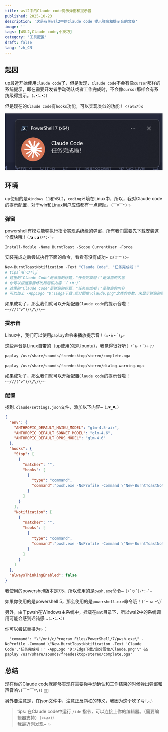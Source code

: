 ```yaml
---
title: wsl2中的Claude code提示弹窗和提示音
published: 2025-10-23
description: '这是有关wsl2中的Claude code 提示弹窗和提示音的文章'
image: ''
tags: [WSL2,Claude code,小技巧]
category: '工具配置'
draft: false 
lang: 'zh_CN'
---
```


## 起因

up最近开始使用`Claude code`了，但是发现，`Claude code`不会有像`cursor`那样的系统提示，即在需要开发者手动确认或者工作完成时，不会像`cursor`那样会有系统级得提示。`(｡•́︿•̀｡)`

但是现在的`Claude code`有`hooks`功能，可以实现类似的功能！`ヾ(≧▽≦*)o`

![Claude code 提示](wsl2中的Claudecode提示弹窗和提示音/Claudecode弹窗.png)

## 环境

up使用的是`Windows 11`和`WSL2`，`coding`环境在Linux中，所以，我对Claude code的提示配置，对于win和Linux用户应该都有一点帮助。`(￣▽￣*)` `✨`

### 弹窗

powershell有模块能够执行指令实现系统级的弹窗，所有我们需要先下载安装这个模块哦！`(ﾉ◕ヮ◕)ﾉ*:･ﾟ✧`

```
Install-Module -Name BurntToast -Scope CurrentUser -Force
```

安装完成之后尝试执行下面的命令，看看有没有成功~ `ଘ(੭ˊ꒳​ˋ)੭✧`

```powershell
New-BurntToastNotification -Text "Claude Code", "任务完成啦！"
# tips`٩(ˊᗜˋ*)و`
# 这里的"Claude Code"是弹窗的标题，"任务完成啦！"是弹窗的内容
# 你可以根据需要修改标题和内容 `(ゝ∀･)`
# 这里的"Claude Code"是弹窗的标题，"任务完成啦！"是弹窗的内容
# 可以加上 -AppLogo "D:\Edga下载\部分图像\Claude.png"之类的参数，来显示弹窗的图标 `✨`
```

如果成功了，那么我们就可以开始配置`Claude code`的提示音啦！`~~///(^v^)/\/\/\~~`

### 提示音

Linux中，我们可以使用`paplay`命令来播放提示音！`(๑•̀ㅂ•́)و✧`

这些声音是Linux自带的（up使用的是Ubuntu），我觉得很好听`( •̀ ω •́ )✧` `♪♪`

```
paplay /usr/share/sounds/freedesktop/stereo/complete.oga

paplay /usr/share/sounds/freedesktop/stereo/dialog-warning.oga
```

如果成功了，那么我们就可以开始配置`Claude code`的提示音啦！`~~///(^v^)/\/\/\~~`

### 配置

找到`.claude/settings.json`文件，添加以下内容~ `(｡♥‿♥｡)`

```json
{
  "env": {
    "ANTHROPIC_DEFAULT_HAIKU_MODEL": "glm-4.5-air",
    "ANTHROPIC_DEFAULT_SONNET_MODEL": "glm-4.6",
    "ANTHROPIC_DEFAULT_OPUS_MODEL": "glm-4.6"
  },
  "hooks": {
    "Stop": [
      {
        "matcher": "",
        "hooks": [
          {
            "type": "command",
            "command":"pwsh.exe -NoProfile -Command \"New-BurntToastNotification -Text 'Claude Code','任务完成啦！' -AppLogo 'D:\\Edga下载\\部分图像\\Claude.png'\" && paplay /usr/share/sounds/freedesktop/stereo/complete.oga"
          }
        ]
      }
    ],
    "Notification": [
      {
        "matcher": "",
        "hooks": [
          {
            "type": "command",
            "command":"pwsh.exe -NoProfile -Command \"New-BurntToastNotification -Text 'Claude Code','需要确认哦！' -AppLogo 'D:\\Edga下载\\部分图像\\Claude.png'\" && paplay /usr/share/sounds/freedesktop/stereo/dialog-warning.oga"
          }
        ]
      }
    ]
  },
  "alwaysThinkingEnabled": false
}
```

我使用的powershell版本是7.5，所以使用的是`pwsh.exe`命令~ `(ﾉ´ヮ´)ﾉ*:･ﾟ✧`

如果你使用的是powershell 5，那么使用的是`powershell.exe`命令哦！`(´• ω •\`)`

另外，由于pwsh在Windows主系统中，挂载在`mnt`目录下，所以wsl2中的系统调用可能会感到迟钝感...`(｡•́︿•̀｡)`

你可以尝试替换为`✨`：

```shell
  "command": "\"/mnt/c/Program Files/PowerShell/7/pwsh.exe\" -NoProfile -Command \"New-BurntToastNotification -Text 'Claude Code','任务完成啦！' -AppLogo 'D:/Edga下载/部分图像/Claude.png'\" && paplay /usr/share/sounds/freedesktop/stereo/complete.oga"
```

## 总结

现在你的Claude code就能够实现在需要你手动确认和工作结束的时候弹出弹窗和声音咯`\(￣︶￣*\))` `🎉🎊`

另外要注意是，在json文件中，注意正反斜杠的转义，我因为这个吃了亏`╯︿╰`

> tips: 在Claude code中运行 `/ide` 指令，可以连接上你的编辑器。（需要编辑器支持）`(ﾉ>ω<)ﾉ`
<br>我最近刚发现~ `✨`